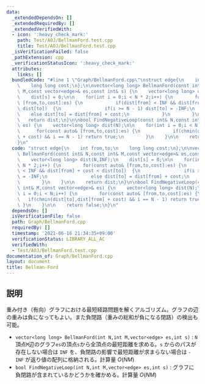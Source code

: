 ```yaml
---
data:
  _extendedDependsOn: []
  _extendedRequiredBy: []
  _extendedVerifiedWith:
  - icon: ':heavy_check_mark:'
    path: Test/AOJ/BellmanFord.test.cpp
    title: Test/AOJ/BellmanFord.test.cpp
  _isVerificationFailed: false
  _pathExtension: cpp
  _verificationStatusIcon: ':heavy_check_mark:'
  attributes:
    links: []
  bundledCode: "#line 1 \"Graph/BellmanFord.cpp\"\nstruct edge{\n    int from,to;\n\
    \    long long cost;\n};\n\nvector<long long> BellmanFord(const int& N,const int&\
    \ M,const vector<edge>& es,const int& s) {\n    vector<long long> dist(N,INF);\n\
    \    dist[s] = 0;\n\n    for(int i = 0;i < N * 2;i++) {\n        for(const auto&\
    \ [from,to,cost]:es) {\n            if(dist[from] < INF && dist[from] + cost <\
    \ dist[to])  {\n                if(i >= N - 1) dist[to] = -INF;\n            \
    \    else dist[to] = dist[from] + cost;\n            }\n        }\n    }\n\n \
    \   return dist;\n}\n\nbool FindNegativeLoop(const int& N,const int& M,const vector<edge>&\
    \ es) {\n    vector<long long> dist(N);\n\n    for(int i = 0;i < N;i++) {\n  \
    \      for(const auto& [from,to,cost]:es) {\n            if(chmin(dist[to],dist[from]\
    \ + cost) && i == N - 1) return true;\n        }\n    }\n\n    return false;\n\
    }\n"
  code: "struct edge{\n    int from,to;\n    long long cost;\n};\n\nvector<long long>\
    \ BellmanFord(const int& N,const int& M,const vector<edge>& es,const int& s) {\n\
    \    vector<long long> dist(N,INF);\n    dist[s] = 0;\n\n    for(int i = 0;i <\
    \ N * 2;i++) {\n        for(const auto& [from,to,cost]:es) {\n            if(dist[from]\
    \ < INF && dist[from] + cost < dist[to])  {\n                if(i >= N - 1) dist[to]\
    \ = -INF;\n                else dist[to] = dist[from] + cost;\n            }\n\
    \        }\n    }\n\n    return dist;\n}\n\nbool FindNegativeLoop(const int& N,const\
    \ int& M,const vector<edge>& es) {\n    vector<long long> dist(N);\n\n    for(int\
    \ i = 0;i < N;i++) {\n        for(const auto& [from,to,cost]:es) {\n         \
    \   if(chmin(dist[to],dist[from] + cost) && i == N - 1) return true;\n       \
    \ }\n    }\n\n    return false;\n}\n"
  dependsOn: []
  isVerificationFile: false
  path: Graph/BellmanFord.cpp
  requiredBy: []
  timestamp: '2021-06-16 21:34:35+09:00'
  verificationStatus: LIBRARY_ALL_AC
  verifiedWith:
  - Test/AOJ/BellmanFord.test.cpp
documentation_of: Graph/BellmanFord.cpp
layout: document
title: Bellman-Ford
---
```


## 説明

重み付き（有向）グラフにおける最短経路問題を解くアルゴリズム。グラフの辺の重みは負になってもよい。また負閉路（重みの総和が負になる閉路）の検出も可能。

- `vector<long long> BellmanFord(int N,int M,vector<edge> es,int s)` : `N`頂点`M`辺のグラフ`es`の頂点`s`から全頂点の最短距離を求める。`s` からのパスが存在しない場合は `INF` を、負閉路の影響で最短距離が求まらない場合は `-INF` が返り値の配列に格納される。計算量 $O(NM)$
- `bool FindNegativeLoop(int N,int M,vector<edge> es,int s)` : グラフに負閉路が含まれているかどうかを確かめる。計算量 $O(NM)$
